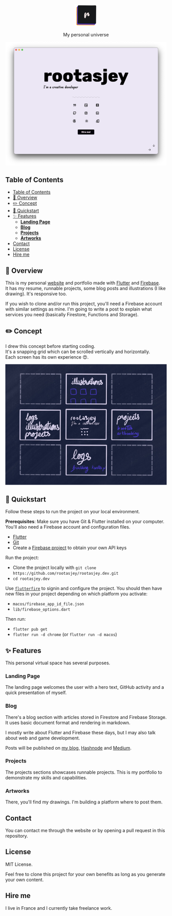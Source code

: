 <p align="center">
  <img src="./assets/images/app_icon/128.png" alt="rootasjey's universe app icon" width="70"/>
</p>

<p align="center">
My personal universe
</p>

<p align="center">
  <img src="./screenshots/home-desktop-v4.png" alt="rootasjey's universe"/>
</p>

## Table of Contents

- [Table of Contents](#table-of-contents)
- [👀 Overview](#-overview)
- [✏️ Concept](#️-concept)
- [🚀 Quickstart](#-quickstart)
- [✨ Features](#-features)
  - [**Landing Page**](#landing-page)
  - [**Blog**](#blog)
  - [**Projects**](#projects)
  - [**Artworks**](#artworks)
- [Contact](#contact)
- [License](#license)
- [Hire me](#hire-me)


## 👀 Overview

This is my personal [website](https://rootasjey.dev) and portfolio made with [Flutter](https://flutter.dev) and [Firebase](https://firebase.google.com/). <br />
It has my resume, runnable projects, some blog posts and illustrations (I like drawing). It's responsive too.

If you wish to clone and/or run this project, you'll need a Firebase account with similar settings as mine. I'm going to write a post to explain what services you need (basically Firestore, Functions and Storage).


## ✏️ Concept

I drew this concept before starting coding.<br/>
It's a snapping grid which can be scrolled vertically and horizontally.<br/>
Each screen has its own experience 😍.

<p align="center">
  <img src="./screenshots/concept-v4-dark.jpg" alt="rootasjey's universe"/>
</p>

## 🚀 Quickstart

Follow these steps to run the project on your local environment.

**Prerequisites**:
Make sure you have Git & Flutter installed on your computer. You'll also need a Firebase account and configuration files.

* [Flutter](https://flutter.dev)
* [Git](https://git-scm.com)
* Create a [Firebase project](https://firebase.com) to obtain your own API keys

Run the project:
* Clone the project locally with `git clone https://github.com/rootasjey/rootasjey.dev.git`
* `cd rootasjey.dev`

Use [`flutterfire`](https://firebase.google.com/docs/flutter/setup?platform=ios#available-plugins) to signin and configure the project. You should then have new files in your project depending on which platform you activate:

* `macos/firebase_app_id_file.json`
* `lib/firebase_options.dart`

Then run:
* `flutter pub get`
* `flutter run -d chrome` (or `flutter run -d macos`)

## ✨ Features

This personal virtual space has several purposes.

### **Landing Page**

The landing page welcomes the user with a hero text, GitHub activity and a quick presentation of myself.

### **Blog**

There's a blog section with articles stored in Firestore and Firebase Storage. It uses basic document format and rendering in markdown.

I mostly write about Flutter and Firebase these days, but I may also talk about web and game development.

Posts will be published on [my blog](https://rootasjey.dev/posts), [Hashnode](https://rootasjey.hashnode.dev/) and [Medium](https://medium.com/@rootasjey).

### **Projects**

The projects sections showcases runnable projects. This is my portfolio to demonstrate my skills and capabilities.

### **Artworks**

There, you'll find my drawings. I'm building a platform where to post them.

## Contact

You can contact me through the website or by opening a pull request in this repository.

## License

MIT License.

Feel free to clone this project for your own benefits as long as you generate your own content.

## Hire me

I live in France and I currently take freelance work.
